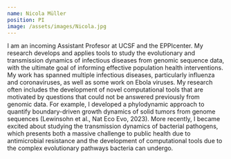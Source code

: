 ```yaml
---
name: Nicola Müller
position: PI
image: /assets/images/Nicola.jpg
---
```


 I am an incoming Assistant Profesor at UCSF and the EPPIcenter. My research develops and applies tools to study the evolutionary and transmission dynamics of infectious diseases from genomic sequence data, with the ultimate goal of informing effective population health interventions. My work has spanned multiple infectious diseases, particularly influenza and coronaviruses, as well as some work on Ebola viruses. My research often includes the development of novel computational tools that are motivated by questions that could not be answered previously from genomic data. For example, I developed a phylodynamic approach to quantify boundary-driven growth dynamics of solid tumors from genome sequences (Lewinsohn et al., Nat Eco Evo, 2023). More recently, I became excited about studying the transmission dynamics of bacterial pathogens, which presents both a massive challenge to public health due to antimicrobial resistance and the development of computational tools due to the complex evolutionary pathways bacteria can undergo.


